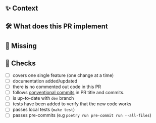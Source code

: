 ## ✨ Context

<!--- What's the context for the changes? If the changes are related to a specific issue, please [link](https://docs.github.com/en/issues/tracking-your-work-with-issues/linking-a-pull-request-to-an-issue) to it:_

- This PR fixes or closes issue: fixes #
- This PR is related to issue:

-->

## 🛠 What does this PR implement

<!--- _Detailed description of the changes introduced, Give examples of the changes you've made in this pull request, include an itemized list if you can and
add diagrams or images if necessary. It'll help the reviewer_ -->

## 🙈 Missing

<!--- If there are things that are requested in the task and were not implemented, list them here -->

## 🚦 Checks

- [ ] covers one single feature (one change at a time)
- [ ] documentation added/updated
- [ ] there is no commented out code in this PR
- [ ] follows [conventional commits](https://www.conventionalcommits.org/en/v1.0.0/) in PR title and commits.
- [ ] is up-to-date with `dev` branch
- [ ] tests have been added to verify that the new code works
- [ ] passes local tests (`make test`)
- [ ] passes pre-commits (e.g `poetry run pre-commit run --all-files`)
